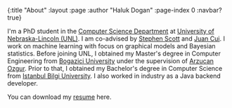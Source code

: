 {:title "About"
 :layout :page
 :author "Haluk Dogan"
 :page-index 0
 :navbar? true}

I'm a PhD student in the [Computer Science Department](https://cse.unl.edu/) at [University of Nebraska-Lincoln (UNL)](https://www.unl.edu/). I am co-advised by [Stephen Scott](https://cse.unl.edu/~sscott/) and [Juan Cui](https://cse.unl.edu/~jcui/). I work on machine learning with focus on graphical models and Bayesian statistics. Before joining UNL, I obtained my Master's degree in Computer Engineering from [Bogazici University](http://boun.edu.tr/en-US/Index) under the supervision of [Arzucan Ozgur](https://www.cmpe.boun.edu.tr/~ozgur/). Prior to that, I obtained my Bachelor's degree in Computer Science from [Istanbul Bilgi University](https://www.bilgi.edu.tr/en/). I also worked in industry as a Java backend developer.


You can download my [resume](/misc/hdogan_resume.pdf) here.
